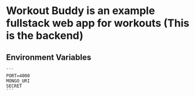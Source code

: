 # Workout Buddy is an example fullstack web app for workouts (This is the backend)

## Environment Variables
    ```
    PORT=4000
    MONGO_URI
    SECRET
    ```